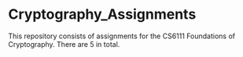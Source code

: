 # Cryptography_Assignments

This repository consists of assignments for the CS6111 Foundations of Cryptography. There are 5 in total.
